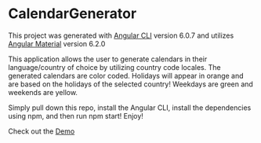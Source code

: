 # CalendarGenerator

This project was generated with [Angular CLI](https://github.com/angular/angular-cli) version 6.0.7 and utilizes [Angular Material](https://github.com/angular/material2) version 6.2.0

This application allows the user to generate calendars in their language/country of choice by utilizing country code locales. The generated calendars are color coded. Holidays will appear in orange and are based on the holidays of the selected country! Weekdays are green and weekends are yellow. 

Simply pull down this repo, install the Angular CLI, install the dependencies using npm, and then run npm start! Enjoy!

Check out the [Demo](https://calendar-generator-574b5.firebaseapp.com/#/calendar-generator)


